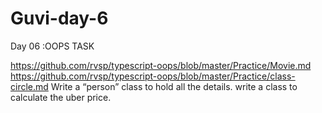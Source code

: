# Guvi-day-6

Day 06 :OOPS TASK 



https://github.com/rvsp/typescript-oops/blob/master/Practice/Movie.md
https://github.com/rvsp/typescript-oops/blob/master/Practice/class-circle.md
Write a “person” class to hold all the details.
write a class to calculate the uber price.

